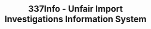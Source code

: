 ---
bigquery: https://console.cloud.google.com/bigquery?p=patents-public-data&d=usitc_investigations&page=dataset&project=sheets-management-319211
citation: US International Trade Commission 337Info Unfair Import Investigations Information
  System
contributors: US International Trade Comission
cost: None
description: US International Trade Commission 337Info Unfair Import Investigations
  Information System contains data on investigations done under Section 337. Section
  337 declares the infringement of certain statutory intellectual property rights
  and other forms of unfair competition in import trade to be unlawful practices.
  Most Section 337 investigations involve allegations of patent or registered trademark
  infringement.
documentation: FAQ and tutorial available on the site
last_edit: 04/09/2022, 20:44:17
location: https://pubapps2.usitc.gov/337external/
maintained_by: US International Trade Comission
schema_fields:
- patentNumbers
- finalDetViolation
- investigationNo
- cafcAppeals
- finalIdOnViolationDue
- actualStartDateEvidHear
- teoIdIssueDate
- htsNumbers
- lastUpdated
- aljAssigned
- teoProceedingInvolved
- docketNo
- copyrightNumbers
- endDateMarkmanHearing
- title
- id
- trademarkNumbers
- currentActiveALJ
- dateCreated
- scheduledEndDateEvidHear
- finalIdOnViolationIssue
- actualEndDateEvidHear
- teoIdDueDate
- gcAttorney
- ouiiParticipation
- targetDate
- dateOfPublicationFrNotice
- invUnfairAct
- dateComplaintFiled
- currentStatus
- complainant
- internalRemand
- investigationType
- finalDetNoViolation
- investigationTermDate
- ouiiAttorney
- respondent
- teoReliefGranted
- patentNumber
- issueDateOtherNonFinal
- publication_number
- markmanHearing
- startDateMarkmanHearing
- scheduledStartDateEvidHear
shortname: unfair_import_investigations
tags:
- import
- legal
- trade
timeframe: 2008-2021 (prior to 2008 downloadable as a JSON file)
title: 337Info - Unfair Import Investigations Information System
uuid: 2721f5ec-e599-4890-9265-9706719fc71e
---